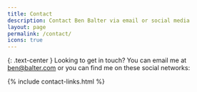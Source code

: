 ```yaml
---
title: Contact
description: Contact Ben Balter via email or social media
layout: page
permalink: /contact/
icons: true
---
```


{: .text-center }
Looking to get in touch? You can email me at <ben@balter.com> or you can find me on these social networks:

{% include contact-links.html %}
